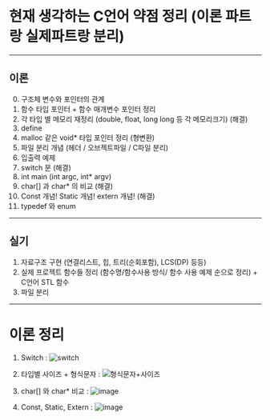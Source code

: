 # 현재 생각하는 C언어 약점 정리 (이론 파트랑 실제파트랑 분리)
---
## 이론
0. 구조체 변수와 포인터의 관계
0. 함수 타입 포인터 + 함수 매개변수 포인터 정리
0. 각 타입 별 메모리 재정리 (double, float, long long 등 각 메모리크기) (해결)
0. define
0. malloc 같은 void* 타입 포인터 정리 (형변환)
0. 파일 분리 개념 (헤더 / 오브젝트파일 / C파일 분리) 
0. 입출력 예제
0. switch 문 (해결)
0. int main (int argc, int* argv) 
0. char[] 과 char* 의 비교 (해결)
0. Const 개념! Static 개념! extern 개념! (해결)
0. typedef 와 enum
---
## 실기
1. 자료구조 구현 (연결리스트, 힙, 트리(순회포함), LCS(DP) 등등)
2. 실제 프로젝트 함수들 정리 (함수명/함수사용 방식/ 함수 사용 예제 순으로 정리) + C언어 STL 함수
3. 파일 분리
---
# 이론 정리
1. Switch : ![switch](https://user-images.githubusercontent.com/70988272/216491871-adbbd184-2bdc-4466-abd4-4cfca1acd6ec.JPG)
2. 타입별 사이즈 + 형식문자 : ![형식문자+사이즈](https://user-images.githubusercontent.com/70988272/216497050-1bee0d9d-334f-4a73-bd48-18d1ca632e26.JPG)

0. char[] 와 char* 비교 : ![image](https://user-images.githubusercontent.com/70988272/216499594-0c7f00d3-56be-4edd-81ca-d5bcf5e828b0.png)

0. Const, Static, Extern : ![image](https://user-images.githubusercontent.com/70988272/216510650-e62e895a-2970-4b85-9e41-3125a95cd55d.png)

